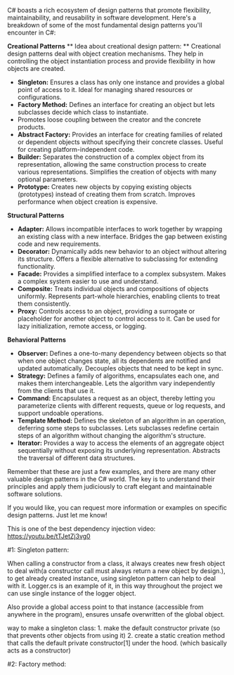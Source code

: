 C# boasts a rich ecosystem of design patterns that promote flexibility, maintainability, and reusability in software development. Here's a breakdown of some of the most fundamental design patterns you'll encounter in C#:

**Creational Patterns**
** Idea about creational design pattern: ** Creational design patterns deal with object creation mechanisms. 
They help in controlling the object instantiation process and provide flexibility in how objects are created.
 
* **Singleton:** Ensures a class has only one instance and provides a global point of access to it. Ideal for managing shared resources or configurations.
* **Factory Method:** Defines an interface for creating an object but lets subclasses decide which class to instantiate. 
* Promotes loose coupling between the creator and the concrete products.
* **Abstract Factory:** Provides an interface for creating families of related or dependent objects without specifying their concrete classes. Useful for creating platform-independent code.
* **Builder:** Separates the construction of a complex object from its representation, allowing the same construction process to create various representations. Simplifies the creation of objects with many optional parameters.
* **Prototype:** Creates new objects by copying existing objects (prototypes) instead of creating them from scratch. Improves performance when object creation is expensive.

**Structural Patterns**

* **Adapter:** Allows incompatible interfaces to work together by wrapping an existing class with a new interface. Bridges the gap between existing code and new requirements.
* **Decorator:** Dynamically adds new behavior to an object without altering its structure. Offers a flexible alternative to subclassing for extending functionality.
* **Facade:** Provides a simplified interface to a complex subsystem. Makes a complex system easier to use and understand.
* **Composite:** Treats individual objects and compositions of objects uniformly. Represents part-whole hierarchies, enabling clients to treat them consistently.
* **Proxy:** Controls access to an object, providing a surrogate or placeholder for another object to control access to it. Can be used for lazy initialization, remote access, or logging.

**Behavioral Patterns**

* **Observer:** Defines a one-to-many dependency between objects so that when one object changes state, all its dependents are notified and updated automatically. Decouples objects that need to be kept in sync.
* **Strategy:** Defines a family of algorithms, encapsulates each one, and makes them interchangeable. Lets the algorithm vary independently from the clients that use it.
* **Command:** Encapsulates a request as an object, thereby letting you parameterize clients with different requests, queue or log requests, and support undoable operations.
* **Template Method:** Defines the skeleton of an algorithm in an operation, deferring some steps to subclasses. Lets subclasses redefine certain steps of an algorithm without changing the algorithm's structure.
* **Iterator:** Provides a way to access the elements of an aggregate object sequentially without exposing its underlying representation. Abstracts the traversal of different data structures.

Remember that these are just a few examples, and there are many other valuable design patterns in the C# world. The key is to understand their principles and apply them judiciously to craft elegant and maintainable software solutions.

If you would like, you can request more information or examples on specific design patterns. Just let me know! 


This is one of the best dependency injection video: https://youtu.be/tTJetZj3vg0



#1: Singleton pattern:

When calling a constructor from a class, it always creates new fresh object to deal with(a constructor call must always return a new object by design.), 
to get already created instance, using singleton pattern can help to deal with it. 
Logger.cs is an example of it, in this way throughout the project we can
use single instance of the logger object.

Also provide a global access point to that instance (accessible from anywhere in the program), 
ensures unsafe overwritten of the global object. 

way to make a singleton class: 1. make the default constructor private (so that prevents other objects from using it)
2. create a static creation method that calls the default private constructor[1] under the hood. (which basically acts as a constructor)

#2: Factory method:

